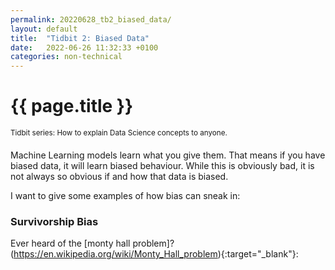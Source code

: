 ```yaml
---
permalink: 20220628_tb2_biased_data/
layout: default
title:  "Tidbit 2: Biased Data"
date:   2022-06-26 11:32:33 +0100
categories: non-technical
---
```


# {{ page.title }}
<sup>Tidbit series: How to explain Data Science concepts to anyone.
</sup>
&nbsp;

Machine Learning models learn what you give them. That means if you have biased data, it will learn biased behaviour. While this is obviously bad, it is not always so obvious if and how that data is biased.<br>

I want to give some examples of how bias can sneak in:

### Survivorship Bias

Ever heard of the [monty hall problem]?(https://en.wikipedia.org/wiki/Monty_Hall_problem){:target="_blank"}: 

